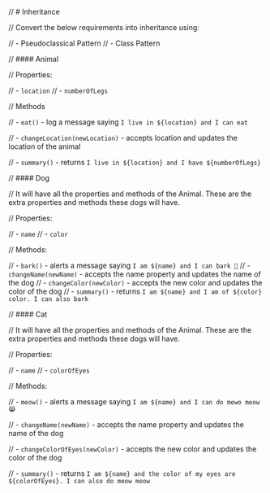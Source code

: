 // # Inheritance

// Convert the below requirements into inheritance using:

// - Pseudoclassical Pattern
// - Class Pattern

// #### Animal

// Properties:

// - `location`
// - `numberOfLegs`

// Methods

// - `eat()` - log a message saying `I live in ${location} and I can eat`

// - `changeLocation(newLocation)` - accepts location and updates the location of the animal

// - `summary()` - returns `I live in ${location} and I have ${numberOfLegs}`

// #### Dog

// It will have all the properties and methods of the Animal. These are the extra properties and methods these dogs will have.

// Properties:

// - `name`
// - `color`

// Methods:

// - `bark()` - alerts a message saying `I am ${name} and I can bark 🐶`
// - `changeName(newName)` - accepts the name property and updates the name of the dog
// - `changeColor(newColor)` - accepts the new color and updates the color of the dog
// - `summary()` - returns `I am ${name} and I am of ${color} color. I can also bark`

// #### Cat

// It will have all the properties and methods of the Animal. These are the extra properties and methods these dogs will have.

// Properties:

// - `name`
// - `colorOfEyes`

// Methods:

// - `meow()` - alerts a message saying `I am ${name} and I can do mewo meow 😹`

// - `changeName(newName)` - accepts the name property and updates the name of the dog

// - `changeColorOfEyes(newColor)` - accepts the new color and updates the color of the dog

// - `summary()` - returns `I am ${name} and the color of my eyes are ${colorOfEyes}. I can also do meow meow`
